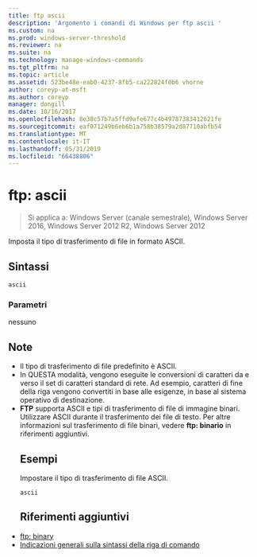 ```yaml
---
title: ftp ascii
description: 'Argomento i comandi di Windows per ftp ascii '
ms.custom: na
ms.prod: windows-server-threshold
ms.reviewer: na
ms.suite: na
ms.technology: manage-windows-commands
ms.tgt_pltfrm: na
ms.topic: article
ms.assetid: 523be48e-eab0-4237-8fb5-ca222824f0b6 vhorne
author: coreyp-at-msft
ms.author: coreyp
manager: dongill
ms.date: 10/16/2017
ms.openlocfilehash: 8e38c57b7a5ffd9afe677c4b49787383412621fe
ms.sourcegitcommit: eaf071249b6eb6b1a758b38579a2d87710abfb54
ms.translationtype: MT
ms.contentlocale: it-IT
ms.lasthandoff: 05/31/2019
ms.locfileid: "66438806"
---
```

# <a name="ftp-ascii"></a>ftp: ascii

>Si applica a: Windows Server (canale semestrale), Windows Server 2016, Windows Server 2012 R2, Windows Server 2012

Imposta il tipo di trasferimento di file in formato ASCII.   
## <a name="syntax"></a>Sintassi  
```  
ascii  
```  
### <a name="parameters"></a>Parametri  
nessuno  
## <a name="remarks"></a>Note  
- Il tipo di trasferimento di file predefinito è ASCII.  
- In QUESTA modalità, vengono eseguite le conversioni di caratteri da e verso il set di caratteri standard di rete. Ad esempio, caratteri di fine della riga vengono convertiti in base alle esigenze, in base al sistema operativo di destinazione.  
- **FTP** supporta ASCII e tipi di trasferimento di file di immagine binari. Utilizzare ASCII durante il trasferimento dei file di testo. Per altre informazioni sul trasferimento di file binari, vedere **ftp: binario** in riferimenti aggiuntivi.  
  ## <a name="BKMK_Examples"></a>Esempi  
  Impostare il tipo di trasferimento di file ASCII.  
  ```  
  ascii  
  ```  
  ## <a name="additional-references"></a>Riferimenti aggiuntivi  
- [ftp: binary](ftp-binary.md)  
- [Indicazioni generali sulla sintassi della riga di comando](command-line-syntax-key.md)  
